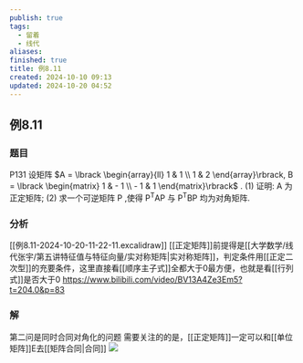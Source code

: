 ```yaml
---
publish: true
tags:
  - 留着
  - 线代
aliases: 
finished: true
title: 例8.11
created: 2024-10-10 09:13
updated: 2024-10-20 04:52
---
```

## 例8.11
### 题目
P131 设矩阵 $A = \lbrack \begin{array}{ll} 1 & 1 \\ 1 & 2 \end{array}\rbrack, B = \lbrack \begin{matrix} 1 & - 1 \\ - 1 & 1 \end{matrix}\rbrack$ .
(1) 证明: $\mathrm{A}$ 为正定矩阵;
(2) 求一个可逆矩阵 $\mathrm{P}$ ,使得 ${\mathrm{P}}^{\mathrm{T}}\mathrm{{AP}}$ 与 ${\mathrm{P}}^{\mathrm{T}}\mathrm{{BP}}$ 均为对角矩阵.
### 分析
[[例8.11-2024-10-20-11-22-11.excalidraw]]
[[正定矩阵]]前提得是[[大学数学/线代张宇/第五讲特征值与特征向量/实对称矩阵|实对称矩阵]]，判定条件用[[正定二次型]]的充要条件，这里直接看[[顺序主子式]]全都大于0最方便，也就是看[[行列式]]是否大于0
https://www.bilibili.com/video/BV13A4Ze3Em5?t=204.0&p=83
### 解
第二问是同时合同对角化的问题
需要关注的的是，[[正定矩阵]]一定可以和[[单位矩阵]]E去[[矩阵合同|合同]]
![](https://img.hwenyi.tech/202410201252797.webp)


